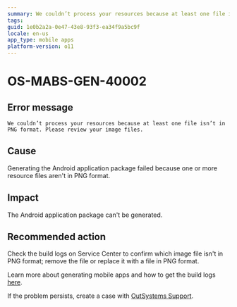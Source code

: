 ```yaml
---
summary: We couldn’t process your resources because at least one file isn’t in PNG format. Please review your image files.
tags:
guid: 1e0b2a2a-0e47-43e8-93f3-ea34f9a5bc9f
locale: en-us
app_type: mobile apps
platform-version: o11
---
```


# OS-MABS-GEN-40002

## Error message

`We couldn’t process your resources because at least one file isn’t in PNG format. Please review your image files.`

## Cause

Generating the Android application package failed because one or more resource files aren't in PNG format.

## Impact

The Android application package can't be generated.

## Recommended action

Check the build logs on Service Center to confirm which image file isn't in PNG format; remove the file or replace it with a file in PNG format.

Learn more about generating mobile apps and how to get the build logs [here](https://success.outsystems.com/Documentation/11/Delivering_Mobile_Apps/Generate_and_Distribute_Your_Mobile_App#download-mobile-app-build-logs).

If the problem persists, create a case with [OutSystems Support](https://www.outsystems.com/support/portal/open-support-case?ErrorCode=OS-MABS-GEN-40002
).
